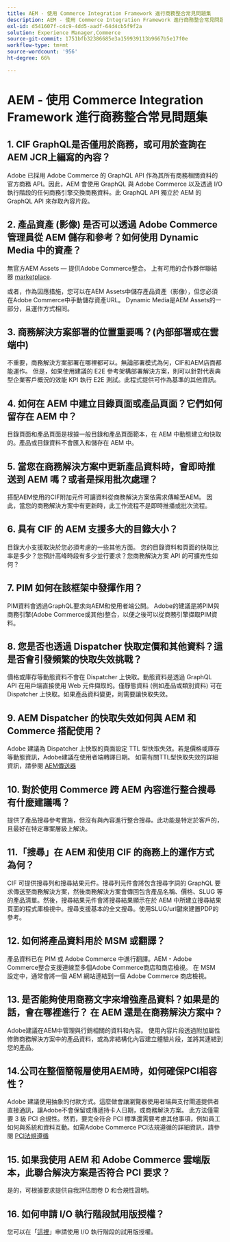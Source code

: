 ```yaml
---
title: AEM - 使用 Commerce Integration Framework 進行商務整合常見問題集
description: AEM - 使用 Commerce Integration Framework 進行商務整合常見問題集
exl-id: d541607f-c4c9-4dd5-aadf-64d4cb5f9f2a
solution: Experience Manager,Commerce
source-git-commit: 1751bfb32386685e3a159939113b9667b5e17f0e
workflow-type: tm+mt
source-wordcount: '956'
ht-degree: 66%

---
```


# AEM - 使用 Commerce Integration Framework 進行商務整合常見問題集

## 1. CIF GraphQL是否僅用於商務，或可用於查詢在AEM JCR上編寫的內容？

Adobe 已採用 Adobe Commerce 的 GraphQL API 作為其所有商務相關資料的官方商務 API。因此，AEM 會使用 GraphQL 與 Adobe Commerce 以及透過 I/O 執行階段的任何商務引擎交換商務資料。此 GraphQL API 獨立於 AEM 的 GraphQL API 來存取內容片段。

## 2. 產品資產 (影像) 是否可以透過 Adobe Commerce 管理員從 AEM 儲存和參考？如何使用 Dynamic Media 中的資產？

無官方AEM Assets — 提供Adobe Commerce整合。 上有可用的合作夥伴聯結器 [marketplace](https://marketplace.magento.com/partner/bounteous_ecomm).

或者，作為因應措施，您可以在AEM Assets中儲存產品資產（影像），但您必須在Adobe Commerce中手動儲存資產URL。 Dynamic Media是AEM Assets的一部分，且運作方式相同。

## 3. 商務解決方案部署的位置重要嗎？(內部部署或在雲端中)

不重要，商務解決方案部署在哪裡都可以。無論部署模式為何，CIF和AEM店面都能運作。 但是，如果使用建議的 E2E 參考架構部署解決方案，則可以針對代表典型企業客戶概況的效能 KPI 執行 E2E 測試。此程式提供可作為基準的其他資訊。

## 4. 如何在 AEM 中建立目錄頁面或產品頁面？它們如何留存在 AEM 中？

目錄頁面和產品頁面是根據一般目錄和產品頁面範本，在 AEM 中動態建立和快取的。產品或目錄資料不會匯入和儲存在 AEM 中。

## 5. 當您在商務解決方案中更新產品資料時，會即時推送到 AEM 嗎？或者是採用批次處理？

搭配AEM使用的CIF附加元件可讓資料從商務解決方案依需求傳輸至AEM。 因此，當您的商務解決方案中有更新時，此工作流程不是即時推播或批次流程。

## 6. 具有 CIF 的 AEM 支援多大的目錄大小？

目錄大小支援取決於您必須考慮的一些其他方面。 您的目錄資料和頁面的快取比率是多少？您預計高峰時段有多少並行要求？您商務解決方案 API 的可擴充性如何？

## 7. PIM 如何在該框架中發揮作用？

PIM資料會透過GraphQL要求向AEM和使用者端公開。 Adobe的建議是將PIM與商務引擎(Adobe Commerce或其他)整合，以便之後可以從商務引擎擷取PIM資料。

## 8. 您是否也透過 Dispatcher 快取定價和其他資料？這是否會引發頻繁的快取失效挑戰？

價格或庫存等動態資料不會在 Dispatcher 上快取。動態資料是透過 GraphQL API 在用戶端直接使用 Web 元件擷取的。僅靜態資料 (例如產品或類別資料) 可在 Dispatcher 上快取。如果產品資料變更，則需要讓快取失效。

## 9. AEM Dispatcher 的快取失效如何與 AEM 和 Commerce 搭配使用？

Adobe 建議為 Dispatcher 上快取的頁面設定 TTL 型快取失效。若是價格或庫存等動態資訊，Adobe建議在使用者端轉譯日期。 如需有關TTL型快取失效的詳細資訊，請參閱 [AEM傳送器](https://experienceleague.adobe.com/docs/experience-cloud-kcs/kbarticles/KA-17458.html)

## 10. 對於使用 Commerce 跨 AEM 內容進行整合搜尋有什麼建議嗎？

提供了產品搜尋參考實施，但沒有與內容進行整合搜尋。此功能是特定於客戶的，且最好在特定專案層級上解決。

## 11.「搜尋」在 AEM 和使用 CIF 的商務上的運作方式為何？

CIF 可提供搜尋列和搜尋結果元件。搜尋列元件會將包含搜尋字詞的 GraphQL 要求傳送至商務解決方案，然後商務解決方案會傳回包含產品名稱、價格、SLUG 等的產品清單。然後，搜尋結果元件會將搜尋結果顯示在於 AEM 中所建立搜尋結果頁面的程式庫檢視中。搜尋支援基本的全文搜尋。使用SLUG/url鍵來建置PDP的參考。

## 12. 如何將產品資料用於 MSM 或翻譯？

產品資料已在 PIM 或 Adobe Commerce 中進行翻譯。AEM - Adobe Commerce整合支援連線至多個Adobe Commerce商店和商店檢視。 在 MSM 設定中，通常會將一個 AEM 網站連結到一個 Adobe Commerce 商店檢視。

## 13. 是否能夠使用商務文字來增強產品資料？如果是的話，會在哪裡進行？ 在 AEM 還是在商務解決方案中？

Adobe建議在AEM中管理與行銷相關的資料和內容。 使用內容片段透過附加屬性修飾商務解決方案中的產品資料，或為非結構化內容建立體驗片段，並將其連結到您的產品。

## 14.公司在整個簡報層使用AEM時，如何確保PCI相容性？

Adobe 建議使用抽象的付款方式。這麼做會讓瀏覽器使用者端與支付閘道提供者直接通訊，讓Adobe不會保留或傳遞持卡人日期，或商務解決方案。 此方法僅需要 3 級 PCI 合規性。然而，要完全符合 PCI 標準還需要考慮其他事項，例如員工如何與系統和資料互動。如需Adobe Commerce PCI法規遵循的詳細資訊，請參閱 [PCI法規遵循](https://business.adobe.com/products/magento/pci-compliance.html)

## 15. 如果我使用 AEM 和 Adobe Commerce 雲端版本，此聯合解決方案是否符合 PCI 要求？

是的，可根據要求提供自我評估問卷 D 和合規性證明。

## 16. 如何申請 I/O 執行階段試用版授權？

您可以在「[這裡](https://adobeio.typeform.com/to/obqgRm)」申請使用 I/O 執行階段的試用版授權。
